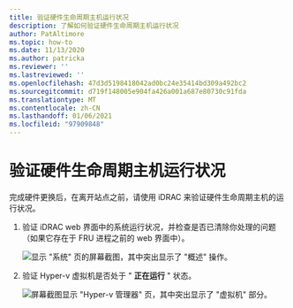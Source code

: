```yaml
---
title: 验证硬件生命周期主机运行状况
description: 了解如何验证硬件生命周期主机运行状况
author: PatAltimore
ms.topic: how-to
ms.date: 11/13/2020
ms.author: patricka
ms.reviewer: ''
ms.lastreviewed: ''
ms.openlocfilehash: 47d3d5198418042ad0bc24e35414bd309a492bc2
ms.sourcegitcommit: d719f148005e904fa426a001a687e80730c91fda
ms.translationtype: MT
ms.contentlocale: zh-CN
ms.lasthandoff: 01/06/2021
ms.locfileid: "97909848"
---
```

# <a name="verifying-hardware-lifecycle-host-health"></a>验证硬件生命周期主机运行状况



完成硬件更换后，在离开站点之前，请使用 iDRAC 来验证硬件生命周期主机的运行状况。


1.  验证 iDRAC web 界面中的系统运行状况，并检查是否已清除你处理的问题（如果它存在于 FRU 进程之前的 web 界面中）。

    ![显示 "系统" 页的屏幕截图，其中突出显示了 "概述" 操作。](media/image-5.png)
    
2.  验证 Hyper-v 虚拟机是否处于 " **正在运行** " 状态。

    ![屏幕截图显示 "Hyper-v 管理器" 页，其中突出显示了 "虚拟机" 部分。](media/image-55.png) 

